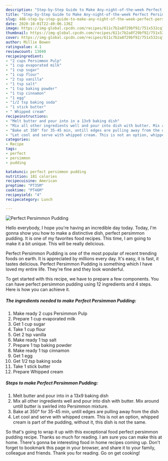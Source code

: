 ```yaml
---
description: "Step-by-Step Guide to Make Any-night-of-the-week Perfect Persimmon Pudding"
title: "Step-by-Step Guide to Make Any-night-of-the-week Perfect Persimmon Pudding"
slug: 486-step-by-step-guide-to-make-any-night-of-the-week-perfect-persimmon-pudding
date: 2020-10-01T22:49:06.136Z
image: https://img-global.cpcdn.com/recipes/611c7b2a8f29bf92/751x532cq70/perfect-persimmon-pudding-recipe-main-photo.jpg
thumbnail: https://img-global.cpcdn.com/recipes/611c7b2a8f29bf92/751x532cq70/perfect-persimmon-pudding-recipe-main-photo.jpg
cover: https://img-global.cpcdn.com/recipes/611c7b2a8f29bf92/751x532cq70/perfect-persimmon-pudding-recipe-main-photo.jpg
author: Millie Bowen
ratingvalue: 4.1
reviewcount: 13040
recipeingredient:
- "2 cups Persimmon Pulp"
- "1 cup evaporated milk"
- "1 cup sugar"
- "1 cup flour"
- "2 tsp vanilla"
- "1 tsp salt"
- "1 tsp baking powder"
- "1 tsp cinnamon"
- "1 egg"
- "1/2 tsp baking soda"
- "1 stick butter"
- " Whipped cream"
recipeinstructions:
- "Melt butter and pour into in a 13x9 baking dish"
- "Mix all other ingredients well and pour into dish with butter. Mix around untill butter is swirled into Persimmon mixture."
- "Bake at 350° for 35-45 min, untill edges are pulling away from the dish"
- "Let cool and serve with whipped cream. This is not an option, whipped cream is part of the pudding, without it, this dish is not the same."
categories:
- Recipe
tags:
- perfect
- persimmon
- pudding

katakunci: perfect persimmon pudding 
nutrition: 181 calories
recipecuisine: American
preptime: "PT35M"
cooktime: "PT46M"
recipeyield: "4"
recipecategory: Lunch

---
```



![Perfect Persimmon Pudding](https://img-global.cpcdn.com/recipes/611c7b2a8f29bf92/751x532cq70/perfect-persimmon-pudding-recipe-main-photo.jpg)

Hello everybody, I hope you're having an incredible day today. Today, I'm gonna show you how to make a distinctive dish, perfect persimmon pudding. It is one of my favorites food recipes. This time, I am going to make it a bit unique. This will be really delicious.



Perfect Persimmon Pudding is one of the most popular of recent trending foods on earth. It is appreciated by millions every day. It's easy, it is fast, it tastes delicious. Perfect Persimmon Pudding is something which I have loved my entire life. They're fine and they look wonderful.


To get started with this recipe, we have to prepare a few components. You can have perfect persimmon pudding using 12 ingredients and 4 steps. Here is how you can achieve it.

<!--inarticleads1-->

##### The ingredients needed to make Perfect Persimmon Pudding:

1. Make ready 2 cups Persimmon Pulp
1. Prepare 1 cup evaporated milk
1. Get 1 cup sugar
1. Take 1 cup flour
1. Get 2 tsp vanilla
1. Make ready 1 tsp salt
1. Prepare 1 tsp baking powder
1. Make ready 1 tsp cinnamon
1. Get 1 egg
1. Get 1/2 tsp baking soda
1. Take 1 stick butter
1. Prepare  Whipped cream




<!--inarticleads2-->

##### Steps to make Perfect Persimmon Pudding:

1. Melt butter and pour into in a 13x9 baking dish
1. Mix all other ingredients well and pour into dish with butter. Mix around untill butter is swirled into Persimmon mixture.
1. Bake at 350° for 35-45 min, untill edges are pulling away from the dish
1. Let cool and serve with whipped cream. This is not an option, whipped cream is part of the pudding, without it, this dish is not the same.




So that's going to wrap it up with this exceptional food perfect persimmon pudding recipe. Thanks so much for reading. I am sure you can make this at home. There's gonna be interesting food in home recipes coming up. Don't forget to bookmark this page in your browser, and share it to your family, colleague and friends. Thank you for reading. Go on get cooking!
